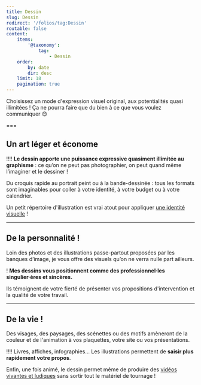 ```yaml
---
title: Dessin
slug: Dessin
redirect: '/folios/tag:Dessin'
routable: false
content:
    items:
        '@taxonomy':
            tag:
                - Dessin
    order:
        by: date
        dir: desc
    limit: 18
    pagination: true
---
```


Choisissez un mode d'expression visuel original, aux potentialités quasi illimitées ! Ça ne pourra faire que du bien à ce que vous voulez communiquer 😊

===

## Un art léger et économe

!!!! **Le dessin apporte une puissance expressive quasiment illimitée au graphisme** : ce qu’on ne peut pas photographier, on peut quand même l’imaginer et le dessiner !

Du croquis rapide au portrait peint ou à la bande-dessinée : tous les formats sont imaginables pour coller à votre identité, à votre budget ou à votre calendrier.

Un petit répertoire d'illustration est vrai atout pour appliquer [une identité visuelle](../graphisme/) !

---

## De la personnalité !

Loin des photos et des illustrations passe-partout proposées par les banques d’image, je vous offre des visuels qu’on ne verra nulle part ailleurs.

! **Mes dessins vous positionnent comme des professionnel·les singulier·ères et sincères.**

Ils témoignent de votre fierté de présenter vos propositions d'intervention et la qualité de votre travail.

---

## De la vie !

Des visages, des paysages, des scénettes ou des motifs amèneront de la couleur et de l'animation à vos plaquettes, votre site ou vos présentations.

!!!! Livres, affiches, infographies… Les illustrations permettent de **saisir plus rapidement votre propos**.

Enfin, une fois animé, le dessin permet même de produire des [vidéos vivantes et ludiques](../motion-animation/) sans sortir tout le matériel de tournage !